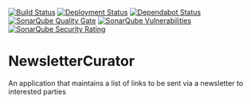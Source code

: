 [![Build Status](https://dev.azure.com/christopherdemicoli/NewsletterCurator/_apis/build/status/cdemi.NewsletterCurator)](https://dev.azure.com/christopherdemicoli/NewsletterCurator/_build/latest?definitionId=2) [![Deployment Status](https://vsrm.dev.azure.com/christopherdemicoli/_apis/public/Release/badge/4caf03a9-fa0f-41be-9736-9dcaa5a2c607/1/1)](#) [![Dependabot Status](https://api.dependabot.com/badges/status?host=github&repo=cdemi/NewsletterCurator)](https://dependabot.com) [![SonarQube Quality Gate](https://sonarcloud.io/api/project_badges/measure?project=cdemi_NewsletterCurator&metric=alert_status)](https://sonarcloud.io/dashboard?id=cdemi_NewsletterCurator) [![SonarQube Vulnerabilities](https://sonarcloud.io/api/project_badges/measure?project=cdemi_NewsletterCurator&metric=vulnerabilities)](https://sonarcloud.io/dashboard?id=cdemi_NewsletterCurator) [![SonarQube Security Rating](https://sonarcloud.io/api/project_badges/measure?project=cdemi_NewsletterCurator&metric=security_rating)](https://sonarcloud.io/dashboard?id=cdemi_NewsletterCurator)


# NewsletterCurator
An application that maintains a list of links to be sent via a newsletter to interested parties
